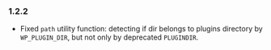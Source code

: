 ### 1.2.2

* Fixed `path` utility function: detecting if dir belongs to plugins directory by `WP_PLUGIN_DIR`, but not only by deprecated `PLUGINDIR`.
